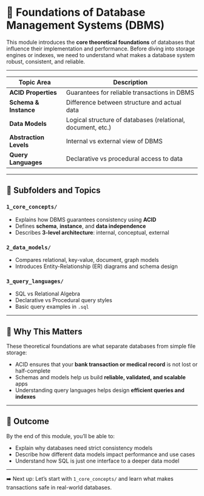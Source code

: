 # 🧠 Foundations of Database Management Systems (DBMS)

This module introduces the **core theoretical foundations** of databases that influence their implementation and performance. Before diving into storage engines or indexes, we need to understand what makes a database system robust, consistent, and reliable.

---

| Topic Area             | Description                                                 |
| ---------------------- | ----------------------------------------------------------- |
| **ACID Properties**    | Guarantees for reliable transactions in DBMS                |
| **Schema & Instance**  | Difference between structure and actual data                |
| **Data Models**        | Logical structure of databases (relational, document, etc.) |
| **Abstraction Levels** | Internal vs external view of DBMS                           |
| **Query Languages**    | Declarative vs procedural access to data                    |

---

## 🧩 Subfolders and Topics

### `1_core_concepts/`

- Explains how DBMS guarantees consistency using **ACID**
- Defines **schema**, **instance**, and **data independence**
- Describes **3-level architecture**: internal, conceptual, external

### `2_data_models/`

- Compares relational, key-value, document, graph models
- Introduces Entity-Relationship (ER) diagrams and schema design

### `3_query_languages/`

- SQL vs Relational Algebra
- Declarative vs Procedural query styles
- Basic query examples in `.sql`

---

## 📌 Why This Matters

These theoretical foundations are what separate databases from simple file storage:

- ACID ensures that your **bank transaction or medical record** is not lost or half-complete
- Schemas and models help us build **reliable, validated, and scalable** apps
- Understanding query languages helps design **efficient queries and indexes**

---

## 🧪 Outcome

By the end of this module, you’ll be able to:

- Explain why databases need strict consistency models
- Describe how different data models impact performance and use cases
- Understand how SQL is just one interface to a deeper data model

---

➡️ Next up: Let’s start with `1_core_concepts/` and learn what makes transactions safe in real-world databases.

